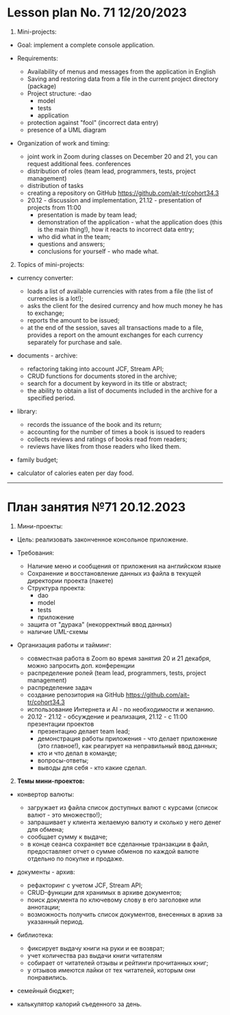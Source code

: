 # Lesson plan No. 71 12/20/2023

1. Mini-projects:
- Goal: implement a complete console application.
- Requirements:
    - Availability of menus and messages from the application in English
    - Saving and restoring data from a file in the current project directory (package)
    - Project structure:
      -dao
        - model
        - tests
        - application
    - protection against "fool" (incorrect data entry)
    - presence of a UML diagram

- Organization of work and timing:
    - joint work in Zoom during classes on December 20 and 21, you can request additional fees. conferences
    - distribution of roles (team lead, programmers, tests, project management)
    - distribution of tasks
    - creating a repository on GitHub https://github.com/ait-tr/cohort34.3
    - 20.12 - discussion and implementation, 21.12 - presentation of projects from 11:00
        - presentation is made by team lead;
        - demonstration of the application - what the application does (this is the main thing!), how it reacts to incorrect data entry;
        - who did what in the team;
        - questions and answers;
        - conclusions for yourself - who made what.

2. Topics of mini-projects:

- currency converter:
    - loads a list of available currencies with rates from a file (the list of currencies is a lot!);
    - asks the client for the desired currency and how much money he has to exchange;
    - reports the amount to be issued;
    - at the end of the session, saves all transactions made to a file, provides a report on the amount
      exchanges for each currency separately for purchase and sale.

- documents - archive:
    - refactoring taking into account JCF, Stream API;
    - CRUD functions for documents stored in the archive;
    - search for a document by keyword in its title or abstract;
    - the ability to obtain a list of documents included in the archive for a specified period.

- library:
    - records the issuance of the book and its return;
    - accounting for the number of times a book is issued to readers
    - collects reviews and ratings of books read from readers;
    - reviews have likes from those readers who liked them.

- family budget;

- calculator of calories eaten per day food.

___________________________________________

# План занятия №71 20.12.2023

1. Мини-проекты:
- Цель: реализовать законченное консольное приложение.
- Требования:
  - Наличие меню и сообщения от приложения на английском языке
  - Сохранение и восстановление данных из файла в текущей директории проекта (пакете)
  - Структура проекта:
    - dao
    - model
    - tests
    - приложение
  - защита от "дурака" (некорректный ввод данных)
  - наличие UML-схемы

- Организация работы и тайминг:
  - совместная работа в Zoom во время занятия 20 и 21 декабря, можно запросить доп. конференции 
  - распределение ролей (team lead, programmers, tests, project management)
  - распределение задач
  - создание репозитория на GitHub https://github.com/ait-tr/cohort34.3
  - использование Интернета и AI - по необходимости и желанию.
  - 20.12 - 21.12 - обсуждение и реализация, 21.12 - c 11:00 презентации проектов
    - презентацию делает team lead;
    - демонстрация работы приложения - что делает приложение (это главное!), как реагирует на неправильный ввод данных;
    - кто и что делал в команде;
    - вопросы-ответы;
    - выводы для себя - кто какие сделал.

2. **Темы мини-проектов:**

- конвертор валюты:
    - загружает из файла список доступных валют с курсами (список валют - это множество!);
    - запрашивает у клиента желаемую валюту и сколько у него денег для обмена;
    - сообщает сумму к выдаче;
    - в конце сеанса сохраняет все сделанные транзакции в файл, предоставляет отчет о сумме
      обменов по каждой валюте отдельно по покупке и продаже.

- документы - архив:
    - рефакторинг с учетом JCF, Stream API; 
    - CRUD-функции для хранимых в архиве документов;
    - поиск документа по ключевому слову в его заголовке или аннотации;
    - возможность получить список документов, внесенных в архив за указанный период.

- библиотека:
    - фиксирует выдачу книги на руки и ее возврат;
    - учет количества раз выдачи книги читателям
    - собирает от читателей отзывы и рейтинги прочитанных книг;
    - у отзывов имеются лайки от тех читателей, которым они понравились.

- семейный бюджет;

- калькулятор калорий съеденного за день.
